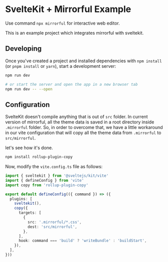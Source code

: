 # SvelteKit + Mirrorful Example

Use command `npx mirrorful` for interactive web editor.

This is an example project which integrates mirrorful with sveltekit.

## Developing

Once you've created a project and installed dependencies with `npm install` (or `pnpm install` or `yarn`), start a development server:

```bash
npm run dev

# or start the server and open the app in a new browser tab
npm run dev -- --open
```

## Configuration

SvelteKit doesn't compile anything that is out of `src` folder. In current version of mirrorful, all the theme data is saved in a root directory inside `.mirrorful` folder. So, in order to overcome that, we have a little workaround in our vite configuration that will copy all the theme data from `.mirrorful` to `src/mirrorful`.

let's see how it's done.

```bash
npm install rollup-plugin-copy
```

Now, modify the `vite.config.ts` file as follows:

```ts
import { sveltekit } from '@sveltejs/kit/vite'
import { defineConfig } from 'vite'
import copy from 'rollup-plugin-copy'

export default defineConfig(({ command }) => ({
  plugins: [
    sveltekit(),
    copy({
      targets: [
        {
          src: '.mirrorful/*.css',
          dest: 'src/mirrorful',
        },
      ],
      hook: command === 'build' ? 'writeBundle' : 'buildStart',
    }),
  ],
}))
```
